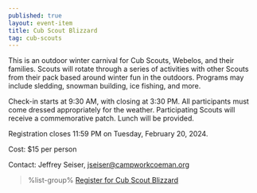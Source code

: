 ```yaml
---
published: true
layout: event-item
title: Cub Scout Blizzard
tag: cub-scouts
---
```


This is an outdoor winter carnival for Cub Scouts, Webelos, and their families. Scouts will rotate through a series of activities with other Scouts from their pack based around winter fun in the outdoors. Programs may include sledding, snowman building, ice fishing, and more.
 
Check-in starts at 9:30 AM, with closing at 3:30 PM. All participants must come dressed appropriately for the weather. Participating Scouts will receive a commemorative patch. Lunch will be provided.

Registration closes 11:59 PM on Tuesday, February 20, 2024.
 
Cost: $15 per person
 
Contact: Jeffrey Seiser, [jseiser@campworkcoeman.org](mailto:jseiser@campworkcoeman.org)


> %list-group%
> <a href="https://scoutingevent.com/066-78372" class="list-group-item">Register for Cub Scout Blizzard</a>
